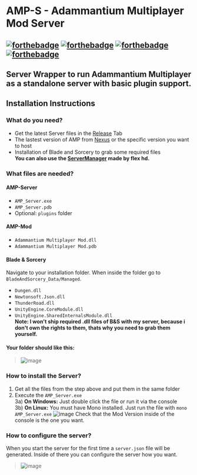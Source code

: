 # AMP-S - Adammantium Multiplayer Mod Server
[![forthebadge](https://forthebadge.com/images/badges/built-with-love.svg)](https://forthebadge.com)
[![forthebadge](https://forthebadge.com/images/badges/fuck-it-ship-it.svg)](https://forthebadge.com)
[![forthebadge](https://forthebadge.com/images/badges/gluten-free.svg)](https://forthebadge.com)
[![forthebadge](https://forthebadge.com/images/badges/60-percent-of-the-time-works-every-time.svg)](https://forthebadge.com)
---------
Server Wrapper to run Adammantium Multiplayer as a standalone server with basic plugin support.
---------
## Installation Instructions
### What do you need?
- Get the latest Server files in the [Release](https://github.com/Adammantium/-AMP-Server/releases) Tab
- The lastest version of AMP from [Nexus](https://www.nexusmods.com/bladeandsorcery/mods/6888?tab=files) or the specific version you want to host
- Installation of Blade and Sorcery to grab some required files  
__You can also use the [ServerManager](https://github.com/flexhd41/AMP-server-manager) made by flex hd.__
### What files are needed?
#### AMP-Server
- `AMP_Server.exe`
- `AMP_Server.pdb`
- Optional: `plugins` folder
#### AMP-Mod
- `Adammantium Multiplayer Mod.dll`
- `Adammantium Multiplayer Mod.pdb`
#### Blade & Sorcery
Navigate to your installation folder. When inside the folder go to `BladeAndSorcery_Data/Managed`.
- `Dungen.dll`
- `Newtonsoft.Json.dll`
- `ThunderRoad.dll`
- `UnityEngine.CoreModule.dll`
- `UnityEngine.SharedInternalsModule.dll`  
**Note: I won't ship required .dll files of B&S with my server, because i don't own the rights to them, thats why you need to grab them yourself.**
#### Your folder should like this:
> ![image](https://user-images.githubusercontent.com/38858318/215270602-e3dbf7cc-9bc5-49c6-9453-311931d44779.png)
### How to install the Server?
1) Get all the files from the step above and put them in the same folder
2) Execute the `AMP_Server.exe`  
3a) **On Windows:** Just double click the file or run it via the console  
3b) **On Linux:** You must have Mono installed. Just run the file with `mono AMP_Server.exe`
![image](https://user-images.githubusercontent.com/38858318/215270515-88c7e1a4-d996-4109-aba5-304d192a81ea.png)
Check that the Mod Version inside of the console is the one you want.
### How to configure the server?
When you start the server for the first time a `server.json` file will be generated. Inside of there you can configure the server how you want.
> ![image](https://user-images.githubusercontent.com/38858318/215270420-42660dfe-0115-4307-a220-086d043bce6a.png)

